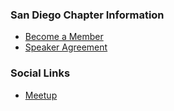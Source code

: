 ### San Diego Chapter Information

* [Become a Member](https://owasp.org/membership/)
* [Speaker Agreement](https://owasp.org/www-policy/legal/speaker-agreement)

### Social Links
* [Meetup](https://www.meetup.com/Open-Web-Application-Security-Project-San-Diego-OWASP-SD/)
